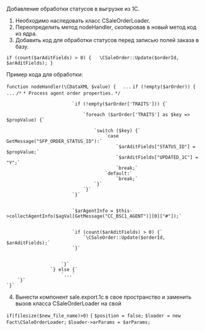 Добавление обработки статусов в выгрузке из 1С.

1. Необходимо наследовать класс CSaleOrderLoader.
2. Переопределить метод nodeHandler, скопировав в новый метод код из ядра.
3. Добавить код  для обработки статусов перед записью полей заказа в базу.

` if (count($arAditFields) > 0) {   \CSaleOrder::Update($orderId, $arAditFields); } `

Пример кода для обработки:

`function nodeHandler(\CDataXML $value) {  `
`...`
            `if (!empty($arOrder)) {`
              `...`
                            `/*`
                             `* Process agent order properties.`
                             `*/`


                            `if (!empty($arOrder['TRAITS'])) {`

                                `foreach ($arOrder['TRAITS'] as $key => $propValue) {`

                                    `switch ($key) {`
                                        `case GetMessage("SFP_ORDER_STATUS_ID"):`
                                            `$arAditFields["STATUS_ID"] = $propValue;`
                                            `$arAditFields["UPDATED_1C"] = "Y";`
                                            `break;`
                                        `default:`
                                            `break;`
                                    `}`
                                `}`
                            `}`


                            `$arAgentInfo = $this->collectAgentInfo($agVal[GetMessage("CC_BSC1_AGENT")][0]["#"]);`


                            `if (count($arAditFields) > 0) {`
                                `\CSaleOrder::Update($orderId, $arAditFields);`
                            `}`


                        `}`
                    `} else {`
                        `...`
        `}`
    `}`



4. Вынести компонент sale.export.1c в свое пространство и заменить вызов класса CSaleOrderLoader на свой

`if(filesize($new_file_name)>0)`
		`{`
			`$position = false;`
			`$loader = new Fact\CSaleOrderLoader;`
			`$loader->arParams = $arParams;`